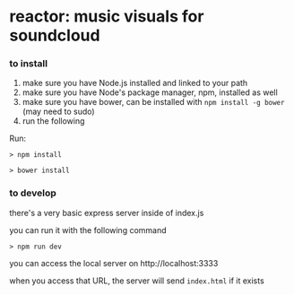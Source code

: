 # reactor: music visuals for soundcloud


### to install
1. make sure you have Node.js installed and linked to your path
2. make sure you have Node's package manager, npm, installed as well
3. make sure you have bower, can be installed with `npm install -g bower` (may need to sudo)
4. run the following

Run:

    > npm install

    > bower install

### to develop
there's a very basic express server inside of index.js

you can run it with the following command

    > npm run dev

you can access the local server on http://localhost:3333

when you access that URL, the server will send `index.html` if it exists
